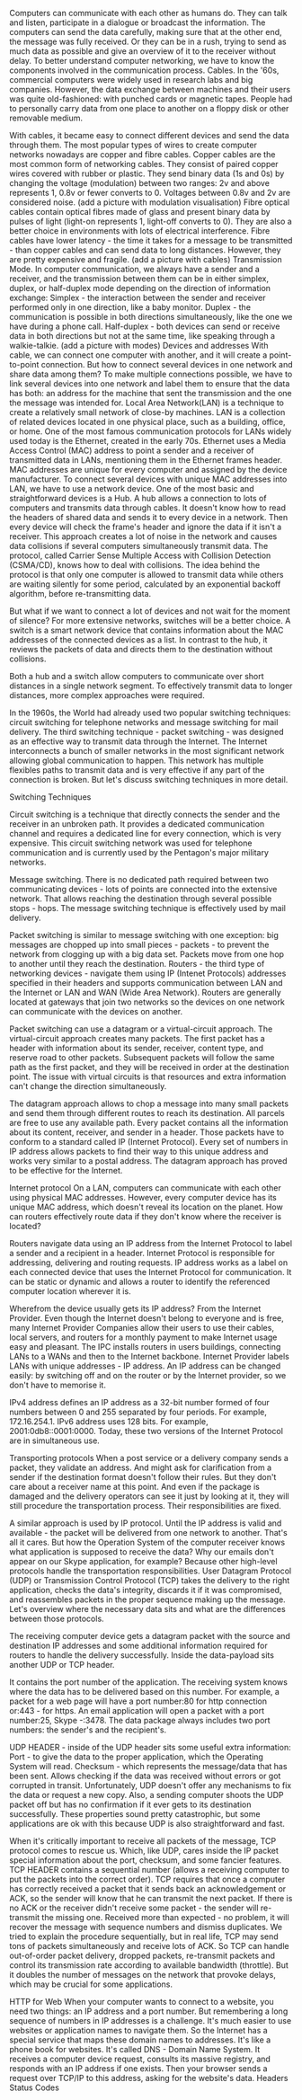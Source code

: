 Computers can communicate with each other as humans do. They can talk and listen, participate in a dialogue or broadcast the information. The computers can send the data carefully, making sure that at the other end, the message was fully received. Or they can be in a rush, trying to send as much data as possible and give an overview of it to the receiver without delay.
To better understand computer networking, we have to know the components involved in the communication process.
Cables. In the '60s, commercial computers were widely used in research labs and big companies. However, the data exchange between machines and their users was quite old-fashioned: with punched cards or magnetic tapes. People had to personally carry data from one place to another on a floppy disk or other removable medium.

With cables, it became easy to connect different devices and send the data through them. The most popular types of wires to create computer networks nowadays are copper and fibre cables.
Copper cables are the most common form of networking cables. They consist of paired copper wires covered with rubber or plastic. They send binary data (1s and 0s) by changing the voltage (modulation) between two ranges: 2v and above represents 1, 0.8v or fewer converts to 0. Voltages between 0.8v and 2v are considered noise.  (add a picture with modulation visualisation)
Fibre optical cables contain optical fibres made of glass and present binary data by pulses of light (light-on represents 1, light-off converts to 0). They are also a better choice in environments with lots of electrical interference. Fibre cables have lower latency - the time it takes for a message to be transmitted - than copper cables and can send data to long distances. However, they are pretty expensive and fragile.
(add a picture with cables)
Transmission Mode. 
In computer communication, we always have a sender and a receiver, and the transmission between them can be in either simplex, duplex, or half-duplex mode depending on the direction of information exchange:
Simplex - the interaction between the sender and receiver performed only in one direction, like a baby monitor. 
Duplex - the communication is possible in both directions simultaneously, like the one we have during a phone call. 
Half-duplex - both devices can send or receive data in both directions but not at the same time, like speaking through a walkie-talkie.
(add a picture with modes)
Devices and addresses
With cable, we can connect one computer with another, and it will create a point-to-point connection. But how to connect several devices in one network and share data among them?
To make multiple connections possible, we have to link several devices into one network and label them to ensure that the data has both: an address for the machine that sent the transmission and the one the message was intended for. Local Area Network(LAN) is a technique to create a relatively small network of close-by machines. LAN is a collection of related devices located in one physical place, such as a building, office, or home. One of the most famous communication protocols for LANs widely used today is the Ethernet, created in the early 70s. Ethernet uses a Media Access Control (MAC) address to point a sender and a receiver of transmitted data in LANs, mentioning them in the Ethernet frames header. MAC addresses are unique for every computer and assigned by the device manufacturer.
To connect several devices with unique MAC addresses into LAN, we have to use a network device. 
One of the most basic and straightforward devices is a Hub. A hub allows a connection to lots of computers and transmits data through cables. It doesn't know how to read the headers of shared data and sends it to every device in a network. Then every device will check the frame's header and ignore the data if it isn't a receiver. This approach creates a lot of noise in the network and causes data collisions if several computers simultaneously transmit data. The protocol, called Carrier Sense Multiple Access with Collision Detection (CSMA/CD), knows how to deal with collisions. The idea behind the protocol is that only one computer is allowed to transmit data while others are waiting silently for some period, calculated by an exponential backoff algorithm, before re-transmitting data.

But what if we want to connect a lot of devices and not wait for the moment of silence? For more extensive networks, switches will be a better choice.
A switch is a smart network device that contains information about the MAC addresses of the connected devices as a list. In contrast to the hub, it reviews the packets of data and directs them to the destination without collisions.

Both a hub and a switch allow computers to communicate over short distances in a single network segment. To effectively transmit data to longer distances, more complex approaches were required.

In the 1960s, the World had already used two popular switching techniques: circuit switching for telephone networks and message switching for mail delivery. The third switching technique - packet switching - was designed as an effective way to transmit data through the Internet. The Internet interconnects a bunch of smaller networks in the most significant network allowing global communication to happen. This network has multiple flexibles paths to transmit data and is very effective if any part of the connection is broken. But let's discuss switching techniques in more detail.

Switching Techniques

Circuit switching is a technique that directly connects the sender and the receiver in an unbroken path. It provides a dedicated communication channel and requires a dedicated line for every connection, which is very expensive. This circuit switching network was used for telephone communication and is currently used by the Pentagon's major military networks.

Message switching. There is no dedicated path required between two communicating devices - lots of points are connected into the extensive network. That allows reaching the destination through several possible stops - hops. The message switching technique is effectively used by mail delivery.

Packet switching is similar to message switching with one exception: big messages are chopped up into small pieces - packets - to prevent the network from clogging up with a big data set. Packets move from one hop to another until they reach the destination. Routers - the third type of networking devices - navigate them using IP (Intenet Protocols) addresses specified in their headers and supports communication between LAN and the Internet or LAN and WAN (Wide Area Network). Routers are generally located at gateways that join two networks so the devices on one network can communicate with the devices on another.

Packet switching can use a datagram or a virtual-circuit approach.
The virtual-circuit approach creates many packets. The first packet has a header with information about its sender, receiver, content type, and reserve road to other packets. Subsequent packets will follow the same path as the first packet, and they will be received in order at the destination point. The issue with virtual circuits is that resources and extra information can't change the direction simultaneously.

The datagram approach allows to chop a message into many small packets and send them through different routes to reach its destination. All parcels are free to use any available path. Every packet contains all the information about its content, receiver, and sender in a header. Those packets have to conform to a standard called IP (Internet Protocol). Every set of numbers in IP address allows packets to find their way to this unique address and works very similar to a postal address. The datagram approach has proved to be effective for the Internet.

Internet protocol
On a LAN, computers can communicate with each other using physical MAC addresses. However, every computer device has its unique MAC address, which doesn't reveal its location on the planet. How can routers effectively route data if they don't know where the receiver is located?

Routers navigate data using an IP address from the Internet Protocol to label a sender and a recipient in a header.  Internet Protocol is responsible for addressing, delivering and routing requests. IP address works as a label on each connected device that uses the Internet Protocol for communication. It can be static or dynamic and allows a router to identify the referenced computer location wherever it is.

Wherefrom the device usually gets its IP address? From the Internet Provider. Even though the Internet doesn't belong to everyone and is free, many Internet Provider Companies allow their users to use their cables, local servers, and routers for a monthly payment to make Internet usage easy and pleasant. The IPC installs routers in users buildings, connecting  LANs to a WANs and then to the Internet backbone. Internet Provider labels LANs with unique addresses - IP address. An IP address can be changed easily: by switching off and on the router or by the Internet provider, so we don't have to memorise it.

IPv4 address defines an IP address as a 32-bit number formed of four numbers between 0 and 255 separated by four periods. For example, 172.16.254.1. IPv6 address uses 128 bits. For example, 2001:0db8::0001:0000. 
Today, these two versions of the Internet Protocol are in simultaneous use. 

Transporting protocols
When a post service or a delivery company sends a packet, they validate an address. And might ask for clarification from a sender if the destination format doesn't follow their rules. But they don't care about a receiver name at this point. And even if the package is damaged and the delivery operators can see it just by looking at it, they will still procedure the transportation process. Their responsibilities are fixed.

A similar approach is used by IP protocol. Until the IP address is valid and available - the packet will be delivered from one network to another. That's all it cares. But how the Operation System of the computer receiver knows what application is supposed to receive the data? Why our emails don't appear on our Skype application, for example? Because other high-level protocols handle the transportation responsibilities. User Datagram Protocol (UDP) or Transmission Control Protocol (TCP) takes the delivery to the right application, checks the data's integrity, discards it if it was compromised, and reassembles packets in the proper sequence making up the message. Let's overview where the necessary data sits and what are the differences between those protocols.

The receiving computer device gets a datagram packet with the source and destination IP addresses and some additional information required for routers to handle the delivery successfully.  Inside the data-payload sits another UDP or TCP header.

It contains the port number of the application. The receiving system knows where the data has to be delivered based on this number. For example, a packet for a web page will have a port number:80 for http connection or:443 - for https. An email application will open a packet with a port number:25, Skype -:3478. The data package always includes two port numbers: the sender's and the recipient's.

UDP HEADER - inside of the UDP header sits some useful extra information:
Port - to give the data to the proper application, which the Operating System will read. 
Checksum - which represents the message/data that has been sent. Allows checking if the data was received without errors or got corrupted in transit.
Unfortunately, UDP doesn't offer any mechanisms to fix the data or request a new copy. Also, a sending computer shoots the UDP packet off but has no confirmation if it ever gets to its destination successfully. These properties sound pretty catastrophic, but some applications are ok with this because UDP is also straightforward and fast.

When it's critically important to receive all packets of the message, TCP protocol comes to rescue us. Which, like UDP, cares inside the IP packet special information about the port, checksum, and some fancier features.
TCP HEADER contains a sequential number (allows a receiving computer to put the packets into the correct order). TCP requires that once a computer has correctly received a packet that it sends back an acknowledgement or ACK, so the sender will know that he can transmit the next packet. If there is no ACK or the receiver didn't receive some packet - the sender will re-transmit the missing one. Received more than expected - no problem, it will recover the message with sequence numbers and dismiss duplicates. We tried to explain the procedure sequentially, but in real life, TCP may send tons of packets simultaneously and receive lots of ACK.
So TCP can handle out-of-order packet delivery, dropped packets, re-transmit packets and control its transmission rate according to available bandwidth (throttle). But it doubles the number of messages on the network that provoke delays, which may be crucial for some applications.

HTTP for Web
When your computer wants to connect to a website, you need two things: an IP address and a port number. But remembering a long sequence of numbers in IP addresses is a challenge. It's much easier to use websites or application names to navigate them. So the Internet has a special service that maps these domain names to addresses. It's like a phone book for websites. It's called DNS - Domain Name System. It receives a computer device request, consults its massive registry, and responds with an IP address if one exists. Then your browser sends a request over TCP/IP to this address, asking for the website's data.
Headers
Status Codes
